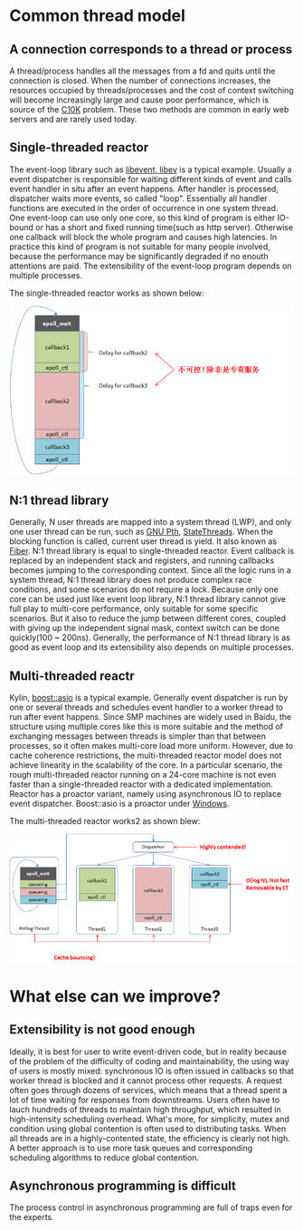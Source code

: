 # Common thread model

## A connection corresponds to a thread or process

A thread/process handles all the messages from a fd and quits until the connection is closed. When the number of connections increases, the resources occupied by threads/processes and the cost of context switching will become increasingly large and cause poor performance, which is source of the [C10K](http://en.wikipedia.org/wiki/C10k_problem) problem. These two methods are common in early web servers and are rarely used today.

## Single-threaded reactor

The event-loop library such as [libevent](http://libevent.org/)[, ](http://en.wikipedia.org/wiki/Reactor_pattern)[libev](http://software.schmorp.de/pkg/libev.html) is a typical example. Usually a event dispatcher is responsible for waiting different kinds of event and calls event handler in situ after an event happens. After handler is processed, dispatcher waits more events, so called "loop". Essentially all handler functions are executed in the order of occurrence in one system thread. One event-loop can use only one core, so this kind of program is either IO-bound or has a short and fixed running time(such as http server). Otherwise one callback will block the whole program and causes high latencies. In practice this kind of program is not suitable for many people involved, because the performance may be significantly degraded if no enouth attentions are paid. The extensibility of the event-loop program depends on multiple processes.

The single-threaded reactor works as shown below:

![img](../images/threading_overview_1.png)

## N:1 thread library

Generally, N user threads are mapped into a system thread (LWP), and only one user thread can be run, such as [GNU Pth](http://www.gnu.org/software/pth/pth-manual.html), [StateThreads](http://state-threads.sourceforge.net/index.html). When the blocking function is called, current user thread is yield. It also known as [Fiber](http://en.wikipedia.org/wiki/Fiber_(computer_science)). N:1 thread library is equal to single-threaded reactor. Event callback is replaced by an independent stack and registers, and running callbacks becomes jumping to the corresponding context. Since all the logic runs in a system thread, N:1 thread library does not produce complex race conditions, and some scenarios do not require a lock. Because only one core can be used just like event loop library, N:1 thread library cannot give full play to multi-core performance, only suitable for some specific scenarios. But it also to reduce the jump between different cores, coupled with giving up the independent signal mask, context switch can be done quickly(100 ~ 200ns). Generally, the performance of N:1 thread library is as good as event loop and its extensibility also depends on multiple processes.

## Multi-threaded reactr

Kylin, [boost::asio](http://www.boost.org/doc/libs/1_56_0/doc/html/boost_asio.html) is a typical example. Generally event dispatcher is run by one or several threads and schedules event handler to a worker thread to run after event happens. Since SMP machines are widely used in Baidu, the structure using multiple cores like this is more suitable and the method of exchanging messages between threads is simpler than that between processes, so it often makes multi-core load more uniform. However, due to cache coherence restrictions, the multi-threaded reactor model does not achieve linearity in the scalability of the core. In a particular scenario, the rough multi-threaded reactor running on a 24-core machine is not even faster than a single-threaded reactor with a dedicated implementation. Reactor has a proactor variant, namely using asynchronous IO to replace event dispatcher. Boost::asio is a proactor under [Windows](http://msdn.microsoft.com/en-us/library/aa365198(VS.85).aspx).

The multi-threaded reactor works2 as shown blew:

![img](../images/threading_overview_2.png)

# What else can we improve?

## Extensibility is not good enough

Ideally, it is best for user to write event-driven code, but in reality because of the problem of the difficulty of coding and maintainability, the using way of users is mostly mixed: synchronous IO is often issued in callbacks so that worker thread is blocked and it cannot process other requests. A request often goes through dozens of services, which means that a thread spent a lot of time waiting for responses from downstreams. Users often have to lauch hundreds of threads to maintain high throughput, which resulted in high-intensity scheduling overhead. What's more, for simplicity, mutex and condition using global contention is often used to distributing tasks. When all threads are in a highly-contented state, the efficiency is clearly not high. A better approach is to use more task queues and corresponding scheduling algorithms to reduce global contention.

## Asynchronous programming is difficult

The process control in asynchronous programming are full of traps even for the experts. 


